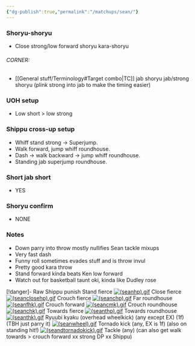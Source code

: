 ```yaml
---
{"dg-publish":true,"permalink":"/matchups/sean/"}
---
```


### Shoryu-shoryu
- Close strong/low forward shoryu kara-shoryu
###### CORNER: 
- [[General stuff/Terminology#Target combo\|TC]] jab shoryu jab/strong shoryu (plink strong into jab to make the timing easier)
### UOH setup
- Low short > low strong
### Shippu cross-up setup
- Whiff stand strong -> Superjump.
- Walk forward, jump whiff roundhouse.
- Dash -> walk backward -> jump whiff roundhouse.
- Standing jab superjump roundhouse.
### Short jab short
- YES
### Shoryu confirm
- NONE
### Notes
- Down parry into throw mostly nullifies Sean tackle mixups
- Very fast dash
- Funny roll sometimes evades stuff and is throw invul
- Pretty good kara throw
- Stand forward kinda beats Ken low forward
- Watch out for basketball taunt oki, kinda like Dudley rose

[!danger]- Raw Shippu punish
Stand fierce
[![(seanhp).gif](https://wiki.supercombo.gg/images/f/f8/%28seanhp%29.gif)](https://wiki.supercombo.gg/w/File:(seanhp).gif)
Close fierce
[![(seanclosehp).gif](https://wiki.supercombo.gg/images/c/c6/%28seanclosehp%29.gif)](https://wiki.supercombo.gg/w/File:(seanclosehp).gif)
Crouch fierce
[![(seanchp).gif](https://wiki.supercombo.gg/images/f/fc/%28seanchp%29.gif)](https://wiki.supercombo.gg/w/File:(seanchp).gif)
Far roundhouse
[![(seanfhk).gif](https://wiki.supercombo.gg/images/2/2a/%28seanfhk%29.gif)](https://wiki.supercombo.gg/w/File:(seanfhk).gif)
Crouch forward
[![(seancmk).gif](https://wiki.supercombo.gg/images/3/35/%28seancmk%29.gif)](https://wiki.supercombo.gg/w/File:(seancmk).gif)
Crouch roundhouse
[![(seanchk).gif](https://wiki.supercombo.gg/images/7/70/%28seanchk%29.gif)](https://wiki.supercombo.gg/w/File:(seanchk).gif)
Towards fierce
[![(seanthp).gif](https://wiki.supercombo.gg/images/a/af/%28seanthp%29.gif)](https://wiki.supercombo.gg/w/File:(seanthp).gif)
Towards roundhouse
[![(seanthk).gif](https://wiki.supercombo.gg/images/5/52/%28seanthk%29.gif)](https://wiki.supercombo.gg/w/File:(seanthk).gif)
Ryuubi kyaku (overhead wheelkick) (any except EX) (1f)
(TBH just parry it)
[![(seanwheel).gif](https://wiki.supercombo.gg/images/1/1d/%28seanwheel%29.gif)](https://wiki.supercombo.gg/w/File:(seanwheel).gif)
Tornado kick (any, EX is 1f) (also on standing hit!)
[![(seandtornadokick).gif](https://wiki.supercombo.gg/images/8/81/%28seandtornadokick%29.gif)](https://wiki.supercombo.gg/w/File:(seandtornadokick).gif)
Tackle (any) (can also get walk towards > crouch forward xx strong DP xx Shippu)

